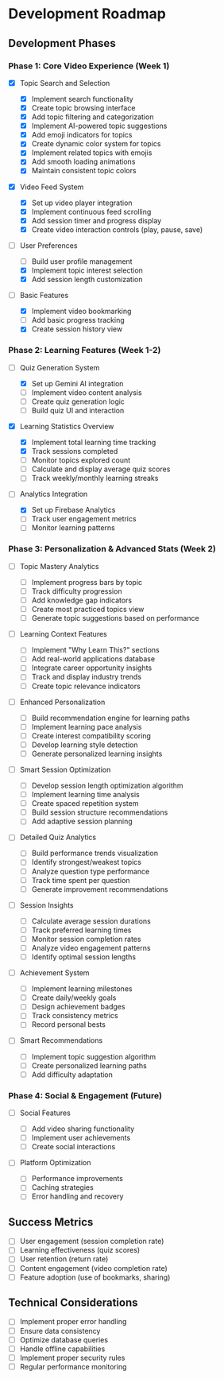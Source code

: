 # Development Roadmap

## Development Phases

### Phase 1: Core Video Experience (Week 1)

- [x] Topic Search and Selection

  - [x] Implement search functionality
  - [x] Create topic browsing interface
  - [x] Add topic filtering and categorization
  - [x] Implement AI-powered topic suggestions
  - [x] Add emoji indicators for topics
  - [x] Create dynamic color system for topics
  - [x] Implement related topics with emojis
  - [x] Add smooth loading animations
  - [x] Maintain consistent topic colors

- [x] Video Feed System

  - [x] Set up video player integration
  - [x] Implement continuous feed scrolling
  - [x] Add session timer and progress display
  - [x] Create video interaction controls (play, pause, save)

- [ ] User Preferences

  - [ ] Build user profile management
  - [x] Implement topic interest selection
  - [x] Add session length customization

- [ ] Basic Features

  - [x] Implement video bookmarking
  - [ ] Add basic progress tracking
  - [x] Create session history view

### Phase 2: Learning Features (Week 1-2)

- [ ] Quiz Generation System

  - [x] Set up Gemini AI integration
  - [ ] Implement video content analysis
  - [ ] Create quiz generation logic
  - [ ] Build quiz UI and interaction

- [x] Learning Statistics Overview

  - [x] Implement total learning time tracking
  - [x] Track sessions completed
  - [ ] Monitor topics explored count
  - [ ] Calculate and display average quiz scores
  - [ ] Track weekly/monthly learning streaks

- [ ] Analytics Integration

  - [x] Set up Firebase Analytics
  - [ ] Track user engagement metrics
  - [ ] Monitor learning patterns

### Phase 3: Personalization & Advanced Stats (Week 2)

- [ ] Topic Mastery Analytics

  - [ ] Implement progress bars by topic
  - [ ] Track difficulty progression
  - [ ] Add knowledge gap indicators
  - [ ] Create most practiced topics view
  - [ ] Generate topic suggestions based on performance

- [ ] Learning Context Features

  - [ ] Implement "Why Learn This?" sections
  - [ ] Add real-world applications database
  - [ ] Integrate career opportunity insights
  - [ ] Track and display industry trends
  - [ ] Create topic relevance indicators

- [ ] Enhanced Personalization

  - [ ] Build recommendation engine for learning paths
  - [ ] Implement learning pace analysis
  - [ ] Create interest compatibility scoring
  - [ ] Develop learning style detection
  - [ ] Generate personalized learning insights

- [ ] Smart Session Optimization

  - [ ] Develop session length optimization algorithm
  - [ ] Implement learning time analysis
  - [ ] Create spaced repetition system
  - [ ] Build session structure recommendations
  - [ ] Add adaptive session planning

- [ ] Detailed Quiz Analytics

  - [ ] Build performance trends visualization
  - [ ] Identify strongest/weakest topics
  - [ ] Analyze question type performance
  - [ ] Track time spent per question
  - [ ] Generate improvement recommendations

- [ ] Session Insights

  - [ ] Calculate average session durations
  - [ ] Track preferred learning times
  - [ ] Monitor session completion rates
  - [ ] Analyze video engagement patterns
  - [ ] Identify optimal session lengths

- [ ] Achievement System

  - [ ] Implement learning milestones
  - [ ] Create daily/weekly goals
  - [ ] Design achievement badges
  - [ ] Track consistency metrics
  - [ ] Record personal bests

- [ ] Smart Recommendations

  - [ ] Implement topic suggestion algorithm
  - [ ] Create personalized learning paths
  - [ ] Add difficulty adaptation

### Phase 4: Social & Engagement (Future)

- [ ] Social Features

  - [ ] Add video sharing functionality
  - [ ] Implement user achievements
  - [ ] Create social interactions

- [ ] Platform Optimization

  - [ ] Performance improvements
  - [ ] Caching strategies
  - [ ] Error handling and recovery

## Success Metrics

- [ ] User engagement (session completion rate)
- [ ] Learning effectiveness (quiz scores)
- [ ] User retention (return rate)
- [ ] Content engagement (video completion rate)
- [ ] Feature adoption (use of bookmarks, sharing)

## Technical Considerations

- [ ] Implement proper error handling
- [ ] Ensure data consistency
- [ ] Optimize database queries
- [ ] Handle offline capabilities
- [ ] Implement proper security rules
- [ ] Regular performance monitoring
